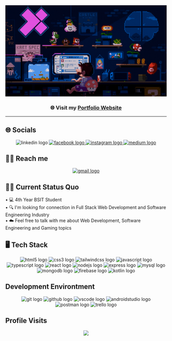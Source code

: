   <a href="https://alnickclores.github.io/alnickcloresdev/src/index.html" target="_blank">
    <img src="assets/banner.gif" />
  </a>

### <p align="center">🌐 Visit my <a href="https://alnickdev.netlify.app/" target="_blank">Portfolio Website</a></p>

---

<h2 align="left">🌐 Socials</h2>

<div align="center">
  <img src="https://img.shields.io/static/v1?message=AlnickClores&logo=linkedin&label=&color=0077B5&logoColor=white&labelColor=&style=for-the-badge" height="28" alt="linkedin logo"  />
  <a href="https://www.facebook.com/knoootz/" target="_blank">
    <img src="https://img.shields.io/static/v1?message=AlnickClores&logo=facebook&label=&color=1877F2&logoColor=white&labelColor=&style=for-the-badge" height="28" alt="facebook logo"  />
  </a>
  <a href="https://www.instagram.com/alnick.clores/" target="_blank">
    <img src="https://img.shields.io/static/v1?message=AlnickClores&logo=instagram&label=&color=E4405F&logoColor=white&labelColor=&style=for-the-badge" height="28" alt="instagram logo"  />
  </a>
  <a href="https://medium.com/@aelnickclores" target="_blank">
    <img src="https://img.shields.io/static/v1?message=AlnickClores&logo=medium&label=&color=12100E&logoColor=white&labelColor=&style=for-the-badge" height="28" alt="medium logo"  />
  </a>
</div>

<h2 align="left">👋🏼 Reach me</h2>

<div align="center">
  <a href="aelnickclores@gmail.com" target="_blank">
    <img src="https://img.shields.io/static/v1?message=aelnickclorers@gmail.com&logo=gmail&label=&color=D14836&logoColor=white&labelColor=&style=for-the-badge" height="28" alt="gmail logo"  />
  </a>
</div>

<h2 align="left">👨‍💻 Current Status Quo</h2>

<p align="left">• 💻 4th Year BSIT Student<br>• 🔍 I'm looking for connection in Full Stack Web Development and Software Engineering Industry<br>• ☁️ Feel free to talk with me about Web Development, Software Engineering and Gaming topics</p>

<h2 align="left">🖥️ Tech Stack</h2>

<div align="center">
  <img src="https://img.shields.io/badge/HTML5-E34F26?logo=html5&logoColor=white&style=for-the-badge" height="28" alt="html5 logo"  />
  <img src="https://img.shields.io/badge/CSS3-1572B6?logo=css3&logoColor=white&style=for-the-badge" height="28" alt="css3 logo"  />
  <img src="https://img.shields.io/badge/Tailwind CSS-06B6D4?logo=tailwindcss&logoColor=black&style=for-the-badge" height="28" alt="tailwindcss logo"  />
  <img src="https://img.shields.io/badge/JavaScript-F7DF1E?logo=javascript&logoColor=black&style=for-the-badge" height="28" alt="javascript logo"  />
  <img src="https://img.shields.io/badge/TypeScript-3178C6?logo=typescript&logoColor=white&style=for-the-badge" height="28" alt="typescript logo"  />
  <img src="https://img.shields.io/badge/React-61DAFB?logo=react&logoColor=black&style=for-the-badge" height="28" alt="react logo"  />
  <img src="https://img.shields.io/badge/Node.js-339933?logo=nodedotjs&logoColor=white&style=for-the-badge" height="28" alt="nodejs logo"  />
  <img src="https://img.shields.io/badge/Express-000000?logo=express&logoColor=white&style=for-the-badge" height="28" alt="express logo"  />
  <img src="https://img.shields.io/badge/MySQL-4479A1?logo=mysql&logoColor=white&style=for-the-badge" height="28" alt="mysql logo"  />
  <img src="https://img.shields.io/badge/MongoDB-47A248?logo=mongodb&logoColor=white&style=for-the-badge" height="28" alt="mongodb logo"  />
  <img src="https://img.shields.io/badge/Firebase-FFCA28?logo=firebase&logoColor=black&style=for-the-badge" height="28" alt="firebase logo"  />
  <img src="https://img.shields.io/badge/Kotlin-7F52FF?logo=kotlin&logoColor=white&style=for-the-badge" height="28" alt="kotlin logo"  />
</div>

<h2 align="left">Development Environtment</h2>

<div align="center">
  <img src="https://img.shields.io/badge/Git-F05032?logo=git&logoColor=white&style=for-the-badge" height="28" alt="git logo"  />
  <img src="https://img.shields.io/badge/GitHub-181717?logo=github&logoColor=white&style=for-the-badge" height="28" alt="github logo"  />
  <img src="https://img.shields.io/badge/Visual Studio Code-007ACC?logo=visualstudiocode&logoColor=white&style=for-the-badge" height="28" alt="vscode logo"  />
  <img src="https://img.shields.io/badge/Android Studio-3DDC84?logo=androidstudio&logoColor=black&style=for-the-badge" height="28" alt="androidstudio logo"  />
  <img src="https://img.shields.io/badge/Postman-FF6C37?logo=postman&logoColor=black&style=for-the-badge" height="28" alt="postman logo"  />
  <img src="https://img.shields.io/badge/Trello-0052CC?logo=trello&logoColor=white&style=for-the-badge" height="28" alt="trello logo"  />
</div>

<h2 align="left">Profile Visits</h2>

<div align="center">
  <img src="https://profile-counter.glitch.me/AlnickClores/count.svg?"  />
</div>
